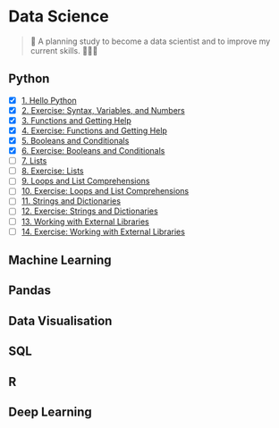 # Data Science
>  🐍 A planning study to become a data scientist and to improve my current skills. 🤘🏼🌻 

## Python
* [x] [1. Hello Python](/python/hello-python.ipynb)
* [x] [2. Exercise: Syntax, Variables, and Numbers](/python/syntax-variables-numbers.ipynb)
* [x] [3. Functions and Getting Help](/python/functions.ipynb)
* [x] [4. Exercise: Functions and Getting Help](/python/exercise-functions.ipynb)
* [x] [5. Booleans and Conditionals](/python/booleans-and-conditionals.ipynb)
* [x] [6. Exercise: Booleans and Conditionals](/python/exercise-booleans-and-conditionals.ipynb)
* [ ] [7. Lists](#)
* [ ] [8. Exercise: Lists](#)
* [ ] [9. Loops and List Comprehensions](#)
* [ ] [10. Exercise: Loops and List Comprehensions](#)
* [ ] [11. Strings and Dictionaries](#)
* [ ] [12. Exercise: Strings and Dictionaries](#)
* [ ] [13. Working with External Libraries](#)
* [ ] [14. Exercise: Working with External Libraries](#)

## Machine Learning
## Pandas
## Data Visualisation
## SQL
## R
## Deep Learning